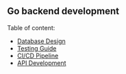 ## Go backend development

Table of content:
- [Database Design](docs/DATABASE.md)
- [Testing Guide](docs/TESTING.md)
- [CI/CD Pipeline](docs/CI.md)
- [API Development](docs/API.md)

